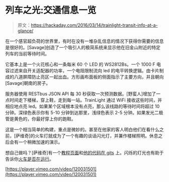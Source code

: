 # 列车之光:交通信息一览

> 原文：<https://hackaday.com/2016/03/14/trainlight-transit-info-at-a-glance/>

在一个感官超负荷的世界里，有时在没有一堆杂乱信息的情况下获得你需要的信息是很好的。[Savage]创造了一个吸引人的极简系统来显示他在旧金山附近的特定列车的当前等待时间。

它基本上是一个火花核心和一条每米 60 个 LED 的 WS2812Bs。一个 1000 F 电容过滤来自开关适配器的功率，一个电阻限制流向 led 的电平转换逻辑。由卡片制成的八道屏障防止亮区一起出血。方形画布面板的侧面指示了主要方向，并且朝向[Savage]朝南的房子。

服务器使用 RESTbus JSON API 每 30 秒获取一次预测数据。[野蛮人]增加了一点时间走下楼梯，穿上鞋，走到每一站。TrainLight 通过 WiFi 接收这些时间，并相应地点亮 led。如果某个区域根本没有点亮，那么该线路的等待时间将超过 10 分钟。深绿色表示你有 5-10 分钟到达那里，浅绿色表示 2-5 分钟。如果发光二极管是黄色的，你最好穿上你的跑鞋。

这是一个相当简单的构建，重点是微妙的。甚至在他家的客人明白他们在看什么之前，[萨维奇]的火车灯就成为了一个有趣的谈话闪光灯，并兼作楼梯照明。休息之后会有一个稍微加速的演示。

想自己做吗？[萨维奇]有一个[教程页面](http://www.outriderindustries.com/trainlight-build-your-own/)和[他的代码在 gits](https://github.com/seanjsavage/TrainLight/tree/master/firmware/trainlight) 上。闪烁的灯光也有助于告诉你[火车是否在运行](http://hackaday.com/2015/05/08/leds-strips-tell-you-the-trains-arent-running/)。

[https://player.vimeo.com/video/120031501](https://player.vimeo.com/video/120031501)